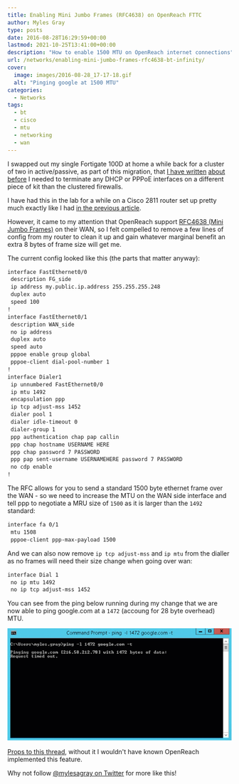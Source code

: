 ```yaml
---
title: Enabling Mini Jumbo Frames (RFC4638) on OpenReach FTTC
author: Myles Gray
type: posts
date: 2016-08-28T16:29:59+00:00
lastmod: 2021-10-25T13:41:00+00:00
description: "How to enable 1500 MTU on OpenReach internet connections"
url: /networks/enabling-mini-jumbo-frames-rfc4638-bt-infinity/
cover:
  image: images/2016-08-28_17-17-18.gif
  alt: "Pinging google at 1500 MTU"
categories:
  - Networks
tags:
  - bt
  - cisco
  - mtu
  - networking
  - wan
---
```


I swapped out my single Fortigate 100D at home a while back for a cluster of two in active/passive, as part of this migration, that [I have written][1] [about before][2] I needed to terminate any DHCP or PPPoE interfaces on a different piece of kit than the clustered firewalls.

I have had this in the lab for a while on a Cisco 2811 router set up pretty much exactly like I had [in the previous article][3].

However, it came to my attention that OpenReach support [RFC4638 (Mini Jumbo Frames)][4] on their WAN, so I felt compelled to remove a few lines of config from my router to clean it up and gain whatever marginal benefit an extra 8 bytes of frame size will get me.

The current config looked like this (the parts that matter anyway):

```sh
interface FastEthernet0/0
 description FG_side
 ip address my.public.ip.address 255.255.255.248
 duplex auto
 speed 100
!
interface FastEthernet0/1
 description WAN_side
 no ip address
 duplex auto
 speed auto
 pppoe enable group global
 pppoe-client dial-pool-number 1
!
interface Dialer1
 ip unnumbered FastEthernet0/0
 ip mtu 1492
 encapsulation ppp
 ip tcp adjust-mss 1452
 dialer pool 1
 dialer idle-timeout 0
 dialer-group 1
 ppp authentication chap pap callin
 ppp chap hostname USERNAME HERE
 ppp chap password 7 PASSWORD
 ppp pap sent-username USERNAMEHERE password 7 PASSWORD
 no cdp enable
!
```

The RFC allows for you to send a standard 1500 byte ethernet frame over the WAN - so we need to increase the MTU on the WAN side interface and tell ppp to negotiate a MRU size of `1500` as it is larger than the `1492` standard:

```sh
interface fa 0/1
 mtu 1508
 pppoe-client ppp-max-payload 1500
```

And we can also now remove `ip tcp adjust-mss` and `ip mtu` from the dialler as no frames will need their size change when going over wan:

```sh
interface Dial 1
 no ip mtu 1492
 no ip tcp adjust-mss 1452
```

You can see from the ping below running during my change that we are now able to ping google.com at a `1472` (accoung for 28 byte overhead) MTU.

![Mini Jumbo Frames Ping][5]

[Props to this thread][6], without it I wouldn't have known OpenReach implemented this feature.

Why not follow [@mylesagray on Twitter][7] for more like this!

 [1]: /infrastructure/fortigate-ha-activeactive-part-1-preparation/
 [2]: /infrastructure/fortigate-high-availability-activeactive-part-2-implementation/
 [3]: images/Cisco_1841_Config.txt
 [4]: https://tools.ietf.org/html/rfc4638
 [5]: images/2016-08-28_17-17-18.gif
 [6]: https://community.bt.com/t5/BT-Infinity-Speed-Connection/Infinity-on-Cisco-Router/td-p/149185/page/2
 [7]: https://twitter.com/mylesagray
